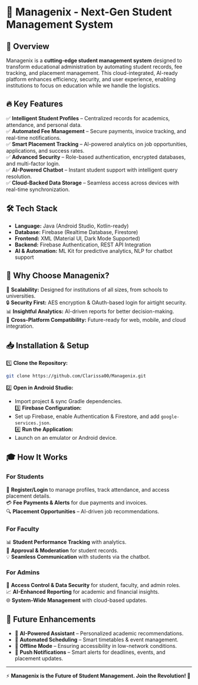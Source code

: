 # 🚀 Managenix - Next-Gen Student Management System

## 🌟 Overview
Managenix is a **cutting-edge student management system** designed to transform educational administration by automating student records, fee tracking, and placement management. This cloud-integrated, AI-ready platform enhances efficiency, security, and user experience, enabling institutions to focus on education while we handle the logistics.

## 🔥 Key Features
✅ **Intelligent Student Profiles** – Centralized records for academics, attendance, and personal data.  
✅ **Automated Fee Management** – Secure payments, invoice tracking, and real-time notifications.  
✅ **Smart Placement Tracking** – AI-powered analytics on job opportunities, applications, and success rates.  
✅ **Advanced Security** – Role-based authentication, encrypted databases, and multi-factor login.  
✅ **AI-Powered Chatbot** – Instant student support with intelligent query resolution.  
✅ **Cloud-Backed Data Storage** – Seamless access across devices with real-time synchronization.  

## 🛠️ Tech Stack
- **Language:** Java (Android Studio, Kotlin-ready)  
- **Database:** Firebase (Realtime Database, Firestore)  
- **Frontend:** XML (Material UI, Dark Mode Supported)  
- **Backend:** Firebase Authentication, REST API Integration  
- **AI & Automation:** ML Kit for predictive analytics, NLP for chatbot support  

## 🎯 Why Choose Managenix?
🚀 **Scalability:** Designed for institutions of all sizes, from schools to universities.  
🔒 **Security First:** AES encryption & OAuth-based login for airtight security.  
📊 **Insightful Analytics:** AI-driven reports for better decision-making.  
📱 **Cross-Platform Compatibility:** Future-ready for web, mobile, and cloud integration.  

## 📥 Installation & Setup
1️⃣ **Clone the Repository:**  
   ```sh
   git clone https://github.com/Clarissa00/Managenix.git
   ```
2️⃣ **Open in Android Studio:**  
   - Import project & sync Gradle dependencies.  
3️⃣ **Firebase Configuration:**  
   - Set up Firebase, enable Authentication & Firestore, and add `google-services.json`.  
4️⃣ **Run the Application:**  
   - Launch on an emulator or Android device.  

## 🎓 How It Works
### **For Students**
🎯 **Register/Login** to manage profiles, track attendance, and access placement details.  
💳 **Fee Payments & Alerts** for due payments and invoices.  
🔍 **Placement Opportunities** – AI-driven job recommendations.  

### **For Faculty**
📊 **Student Performance Tracking** with analytics.  
📜 **Approval & Moderation** for student records.  
💡 **Seamless Communication** with students via the chatbot.

### **For Admins**
🔐 **Access Control & Data Security** for student, faculty, and admin roles.  
📈 **AI-Enhanced Reporting** for academic and financial insights.  
🌐 **System-Wide Management** with cloud-based updates.  

## 🔮 Future Enhancements
- 🤖 **AI-Powered Assistant** – Personalized academic recommendations.  
- 📅 **Automated Scheduling** – Smart timetables & event management.  
- 🔄 **Offline Mode** – Ensuring accessibility in low-network conditions.  
- 📢 **Push Notifications** – Smart alerts for deadlines, events, and placement updates.  

---
⚡ **Managenix is the Future of Student Management. Join the Revolution! 🚀**

